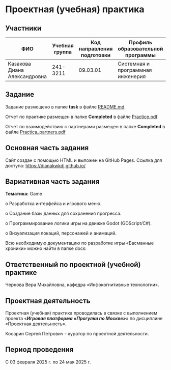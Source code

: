 # Проектная (учебная) практика

## Участники

| ФИО | Учебная группа | Код направления подготовки | Профиль образовательной программы |
|-|-|-|-|
| Казакова Диана Александровна | 241-3211 | 09.03.01 | Cистемная и программная инженерия |


## Задание

Задание размещено в папке **task** в файле [README.md](task/README.md).

Отчет по практике размещен в папке **Completed** в файле [Practice.pdf](Completed_task/Practice/Practice.pdf)

Отчет по взаимодействию с партнерами размещен в папке **Completed** в файле [Practica_partners.pdf](Completed_task/Practica_partners/Practica_partners.pdf)

## Основная часть задания
Сайт создан с помощью HTML и выложен на GitHub Pages. Ссылка для доступа:
https://dianakwkdj.github.io/

## Вариативная часть задания
**Тематика:**  Game

o	Разработка интерфейса и игрового меню.

o	Создание базы данных для сохранения прогресса.

o	Программирование логики игры на движке Godot (GDScript/C#).

o	Визуализация локаций, персонажей и анимаций. 

Всю необходимую документацию по разработке игры «Басманные хроники» можно найти в папке docs: 

## Ответственный по проектной (учебной) практике

Чернова Вера Михайловна, кафедра «Инфокогнитивные технологии».

## Проектная деятельность

Проектная (учебная) практика проводилась в связке с выполнением проекта «***Игровая платформа «Прогулки по Москве»***» по дисциплине «Проектная деятельность».

Косарин Сергей Петрович - куратор по проектной деятельности.

## Период проведения

С 03 февраля 2025 г. по 24 мая 2025 г.
